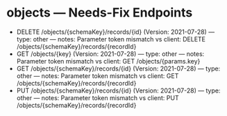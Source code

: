 # objects — Needs-Fix Endpoints

- DELETE /objects/{schemaKey}/records/{id} (Version: 2021-07-28) — type: other — notes: Parameter token mismatch vs client: DELETE /objects/{schemaKey}/records/{recordId}
- GET /objects/{key} (Version: 2021-07-28) — type: other — notes: Parameter token mismatch vs client: GET /objects/{params.key}
- GET /objects/{schemaKey}/records/{id} (Version: 2021-07-28) — type: other — notes: Parameter token mismatch vs client: GET /objects/{schemaKey}/records/{recordId}
- PUT /objects/{schemaKey}/records/{id} (Version: 2021-07-28) — type: other — notes: Parameter token mismatch vs client: PUT /objects/{schemaKey}/records/{recordId}
